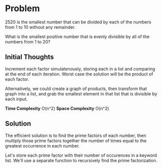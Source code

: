 # Problem
2520 is the smallest number that can be divided by each of the numbers from 1 
to 10 without any remainder.

What is the smallest positive number that is evenly divisible by all of the 
numbers from 1 to 20?

## Initial Thoughts
Increment each factor simulatenously, storing each in a list and comparing at
the end of each iteration. Worst case the solution will be the product of each
factor. 

Alternatively, we could create a graph of products, then transform that graph 
into a list, and grab the smallest element in that list that is divisible by
each input. 

**Time Complexity** O(n^2)
**Space Complexity** O(n^2)

## Solution
The efficient solution is to find the prime factors of each number, then 
multiply those prime factors together the number of times equal to the
greatest occurrence in each number. 

Let's store each prime factor with their number of occurences in a keyword list.
We'll use a separate function to recursively find the prime factorization.